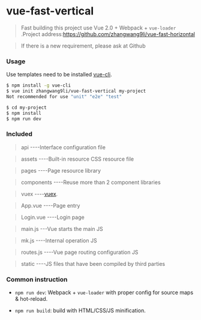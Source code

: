 # vue-fast-vertical

> Fast building this project use Vue 2.0 + Webpack + `vue-loader` .Project address:https://github.com/zhangwang9li/vue-fast-horizontal

> If there is a new requirement, please ask at Github

### Usage

Use templates need to be installed [vue-cli](https://github.com/vuejs/vue-cli).

``` bash
$ npm install -g vue-cli
$ vue init zhangwang9li/vue-fast-vertical my-project
Not recommended for use "unit" "e2e" "test"

$ cd my-project
$ npm install
$ npm run dev
```

### Included
> api ----Interface configuration file

> assets ----Built-in resource CSS resource file

> pages ----Page resource library

> components ----Reuse more than 2 component libraries

> vuex  ----[vuex](https://vuex.vuejs.org/zh-cn/intro.html).

> App.vue ----Page entry

> Login.vue ----Login page

> main.js ---Vue starts the main JS

> mk.js ----Internal operation JS

> routes.js ----Vue page routing configuration JS

> static ----JS files that have been compiled by third parties

### Common instruction

- `npm run dev`: Webpack + `vue-loader` with proper config for source maps & hot-reload.

- `npm run build`: build with HTML/CSS/JS minification.


